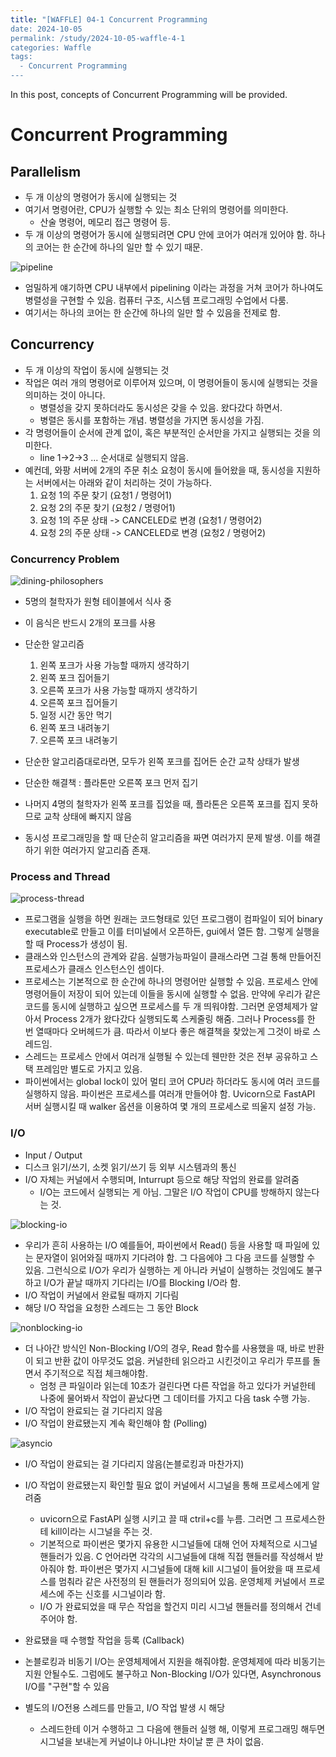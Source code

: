 ```yaml
---
title: "[WAFFLE] 04-1 Concurrent Programming
date: 2024-10-05
permalink: /study/2024-10-05-waffle-4-1
categories: Waffle
tags:
  - Concurrent Programming
---
```


In this post, concepts of Concurrent Programming will be provided.

# Concurrent Programming

## Parallelism
- 두 개 이상의 명령어가 동시에 실행되는 것
- 여기서 명령어란, CPU가 실행할 수 있는 최소 단위의 명령어를 의미한다.
  - 산술 명령어, 메모리 접근 명령어 등.
- 두 개 이상의 명령어가 동시에 실행되려면 CPU 안에 코어가 여러개 있어야 함. 하나의 코어는 한 순간에 하나의 일만 할 수 있기 때문.

![pipeline](..\images\2024-10-05-waffle-4-1\pipeline.png)
- 엄밀하게 얘기하면 CPU 내부에서 pipelining 이라는 과정을 거쳐 코어가 하나여도 병렬성을 구현할 수 있음. 컴퓨터 구조, 시스템 프로그래밍 수업에서 다룸.
- 여기서는 하나의 코어는 한 순간에 하나의 일만 할 수 있음을 전제로 함.

## Concurrency
- 두 개 이상의 작업이 동시에 실행되는 것
- 작업은 여러 개의 명령어로 이루어져 있으며, 이 명령어들이 동시에 실행되는 것을 의미하는 것이 아니다.
  - 병렬성을 갖지 못하더라도 동시성은 갖을 수 있음. 왔다갔다 하면서.
  - 병렬은 동시를 포함하는 개념. 병렬성을 가지면 동시성을 가짐.
- 각 명령어들이 순서에 관계 없이, 혹은 부분적인 순서만을 가지고 실행되는 것을 의미한다.
  - line 1->2->3 ... 순서대로 실행되지 않음.
- 예컨데, 와팡 서버에 2개의 주문 취소 요청이 동시에 들어왔을 때, 동시성을 지원하는 서버에서는 아래와 같이 처리하는 것이 가능하다.
  1. 요청 1의 주문 찾기 (요청1 / 명령어1)
  2. 요청 2의 주문 찾기 (요청2 / 명령어1)
  3. 요청 1의 주문 상태 -> CANCELED로 변경 (요청1 / 명령어2)
  4. 요청 2의 주문 상태 -> CANCELED로 변경 (요청2 / 명령어2)

### Concurrency Problem
![dining-philosophers](..\images\2024-10-05-waffle-4-1\dining-philosophers.png)

- 5명의 철학자가 원형 테이블에서 식사 중
- 이 음식은 반드시 2개의 포크를 사용
- 단순한 알고리즘
  1. 왼쪽 포크가 사용 가능할 때까지 생각하기
  2. 왼쪽 포크 집어들기
  3. 오른쪽 포크가 사용 가능할 때까지 생각하기
  4. 오른쪽 포크 집어들기
  5. 일정 시간 동안 먹기
  6. 왼쪽 포크 내려놓기
  7. 오른쪽 포크 내려놓기

- 단순한 알고리즘대로라면, 모두가 왼쪽 포크를 집어든 순간 교착 상태가 발생
- 단순한 해결책 : 플라톤만 오른쪽 포크 먼저 집기
- 나머지 4명의 철학자가 왼쪽 포크를 집었을 때, 플라톤은 오른쪽 포크를 집지 못하므로 교착 상태에 빠지지 않음
- 동시성 프로그래밍을 할 때 단순히 알고리즘을 짜면 여러가지 문제 발생. 이를 해결하기 위한 여러가지 알고리즘 존재.

### Process and Thread
![process-thread](..\images\2024-10-05-waffle-4-1\process-thread.png)
- 프로그램을 실행을 하면 원래는 코드형태로 있던 프로그램이 컴파일이 되어 binary executable로 만들고 이를 터미널에서 오픈하든, gui에서 열든 함. 그렇게 실행을 할 때 Process가 생성이 됨.
- 클래스와 인스턴스의 관계와 같음. 실행가능파일이 클래스라면 그걸 통해 만들어진 프로세스가 클래스 인스턴스인 셈이다.
- 프로세스는 기본적으로 한 순간에 하나의 명령어만 실행할 수 있음. 프로세스 안에 명령어들이 저장이 되어 있는데 이들을 동시에 실행할 수 없음. 만약에 우리가 같은 코드를 동시에 실행하고 싶으면 프로세스를 두 개 띄워야함. 그러면 운영체제가 알아서 Process 2개가 왔다갔다 실행되도록 스케줄링 해줌. 그러나 Process를 한 번 열때마다 오버헤드가 큼. 따라서 이보다 좋은 해결책을 찾았는게 그것이 바로 스레드임. 
- 스레드는 프로세스 안에서 여러개 실행될 수 있는데 웬만한 것은 전부 공유하고 스택 프레임만 별도로 가지고 있음.
- 파이썬에서는 global lock이 있어 멀티 코어 CPU라 하더라도 동시에 여러 코드를 실행하지 않음. 파이썬은 프로세스를 여러개 만들어야 함. Uvicorn으로 FastAPI 서버 실행시킬 때 walker 옵션을 이용하여 몇 개의 프로세스로 띄울지 설정 가능.

### I/O
- Input / Output
- 디스크 읽기/쓰기, 소켓 읽기/쓰기 등 외부 시스템과의 통신
- I/O 자체는 커널에서 수행되며, Inturrupt 등으로 해당 작업의 완료를 알려줌
  - I/O는 코드에서 실행되는 게 아님. 그말은 I/O 작업이 CPU를 방해하지 않는다는 것.

![blocking-io](..\images\2024-10-05-waffle-4-1\blocking-io.png)
- 우리가 흔히 사용하는 I/O 예를들어, 파이썬에서 Read() 등을 사용할 때 파일에 있는 문자열이 읽어와질 때까지 기다려야 함. 그 다음에야 그 다음 코드를 실행할 수 있음. 그런식으로 I/O가 우리가 실행하는 게 아니라 커널이 실행하는 것임에도 불구하고 I/O가 끝날 때까지 기다리는 I/O를 Blocking I/O라 함.
- I/O 작업이 커널에서 완료될 때까지 기다림
- 해당 I/O 작업을 요청한 스레드는 그 동안 Block

![nonblocking-io](..\images\2024-10-05-waffle-4-1\nonblocking-io.png)
- 더 나아간 방식인 Non-Blocking I/O의 경우, Read 함수를 사용했을 때, 바로 반환이 되고 반환 값이 아무것도 없음. 커널한테 읽으라고 시킨것이고 우리가 루프를 돌면서 주기적으로 직접 체크해야함.
  - 엄청 큰 파일이라 읽는데 10초가 걸린다면 다른 작업을 하고 있다가 커널한테 나중에 물어봐서 작업이 끝났다면 그 데이터를 가지고 다음 task 수행 가능.
- I/O 작업이 완료되는 걸 기다리지 않음
- I/O 작업이 완료됐는지 계속 확인해야 함 (Polling)

![asyncio](..\images\2024-10-05-waffle-4-1\asyncio.png)
- I/O 작업이 완료되는 걸 기다리지 않음(논블로킹과 마찬가지)
- I/O 작업이 완료됐는지 확인할 필요 없이 커널에서 시그널을 통해 프로세스에게 알려줌
  - uvicorn으로 FastAPI 실행 시키고 끌 때 ctril+c를 누름. 그러면 그 프로세스한테 kill이라는 시그널을 주는 것.
  - 기본적으로 파이썬은 몇가지 유용한 시그널들에 대해 언어 자체적으로 시그널 핸들러가 있음. C 언어라면 각각의 시그널들에 대해 직접 핸들러를 작성해서 받아줘야 함. 파이썬은 몇가지 시그널들에 대해 kill 시그널이 들어왔을 때 프로세스를 멈춰라 같은 사전정의 된 핸들러가 정의되어 있음. 운영체제 커널에서 프로세스에 주는 신호를 시그널이라 함.
  - I/O 가 완료되었을 때 무슨 작업을 할건지 미리 시그널 핸들러를 정의해서 건네 주어야 함.
- 완료됐을 때 수행할 작업을 등록 (Callback)

- 논블로킹과 비동기 I/O는 운영체제에서 지원을 해줘야함. 운영체제에 따라 비동기는 지원 안될수도. 그럼에도 불구하고 Non-Blocking I/O가 있다면, Asynchronous I/O를 "구현"할 수 있음
- 별도의 I/O전용 스레드를 만들고, I/O 작업 발생 시 해당
  - 스레드한테 이거 수행하고 그 다음에 핸들러 실행 해, 이렇게 프로그래밍 해두면 시그널을 보내는게 커널이냐 아니냐만 차이날 뿐 큰 차이 없음.





